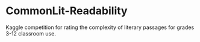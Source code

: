# CommonLit-Readability
Kaggle competition for rating the complexity of literary passages for grades 3-12 classroom use.
